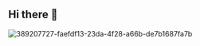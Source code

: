 ## Hi there 👋
![389207727-faefdf13-23da-4f28-a66b-de7b1687fa7b](https://github.com/user-attachments/assets/f77387e3-386f-4ecb-bdb5-d4358e91b0ff)

<!--
**hiprav/hiprav** is a ✨ _special_ ✨ repository because its `README.md` (this file) appears on your GitHub profile.

Here are some ideas to get you started:

- 🔭 I’m currently working on ...
- 🌱 I’m currently learning ...
- 👯 I’m looking to collaborate on ...
- 🤔 I’m looking for help with ...
- 💬 Ask me about ...
- 📫 How to reach me: ...
- 😄 Pronouns: ...
- ⚡ Fun fact: ...
-->
